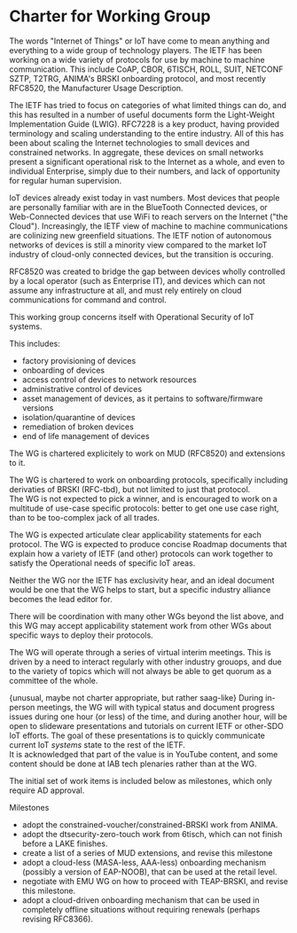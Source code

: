 # Charter for Working Group

The words "Internet of Things" or IoT have come to mean anything and
everything  to a wide group of technology players.  The IETF has been working
on a wide variety of protocols for use by machine to machine communication.
This include CoAP, CBOR, 6TISCH, ROLL, SUIT, NETCONF SZTP, T2TRG, ANIMA's BRSKI onboarding
protocol, and most recently RFC8520, the Manufacturer Usage Description.

The IETF has tried to focus on categories of what limited things can do, and
this has resulted in a number of useful documents form the Light-Weight
Implementation Guide (LWIG).  RFC7228 is a key product, having provided
terminology and scaling understanding to the entire industry.
All of this has been about scaling the Internet technologies to small devices
and constrained networks.  In aggregate, these devices on small networks
present a significant operational risk to the Internet as a whole, and
even to individual Enterprise, simply due to their numbers, and lack of
opportunity for regular human supervision.

IoT devices already exist today in vast numbers.  Most devices that
people are personally familiar with are in the BlueTooth Connected devices,
or Web-Connected devices that use WiFi to reach servers on the Internet ("the Cloud").
Increasingly, the IETF view of machine to machine communications are colinizing
new greenfield situations.  The IETF notion of autonomous networks of devices
is still a minority view compared to the market IoT industry of cloud-only
connected devices, but the transition is occuring.

RFC8520 was created to bridge the gap between devices wholly controlled by
a local operator (such as Enterprise IT), and devices which can not assume
any infrastructure at all, and must rely entirely on cloud communications for
command and control.

This working group concerns itself with Operational Security of IoT systems.

This includes:
  * factory provisioning of devices
  * onboarding of devices
  * access control of devices to network resources
  * administrative control of devices
  * asset management of devices, as it pertains to software/firmware versions
  * isolation/quarantine of devices
  * remediation of broken devices
  * end of life management of devices

The WG is chartered explicitely to work on MUD (RFC8520) and extensions to
it.

The WG is chartered to work on onboarding protocols, specifically including
derivaties of BRSKI (RFC-tbd), but not limited to just that protocol.  
The WG is not expected to pick a winner, and is encouraged to work on a
multitude of use-case specific protocols: better to get one use case right,
than to be too-complex jack of all trades.

The WG is expected articulate clear applicability statements for each
protocol.  The WG is expected to produce concise Roadmap documents that
explain how a variety of IETF (and other) protocols can work together to
satisfy the Operational needs of specific IoT areas.

Neither the WG nor the IETF has exclusivity hear, and an ideal document would
be one that the WG helps to start, but a specific industry alliance becomes
the lead editor for.

There will be coordination with many other WGs beyond the list above, and
this WG may accept applicability statement work from other WGs about specific
ways to deploy their protocols.

The WG will operate through a series of virtual interim meetings. This is
driven by a need to interact regularly with other industry grouops, and
due to the variety of topics which will not always be able to get quorum as a
committee of the whole.

{unusual, maybe not charter appropriate, but rather saag-like}
During in-person meetings, the WG will with typical status and document
progress issues during one hour (or less) of the time, and during another
hour, will be open to slideware presentations and tutorials on current
IETF or other-SDO IoT efforts.  The goal of these presentations is to quickly
communicate current IoT *systems* state to the rest of the IETF.  
It is acknowledged that part of the value is in YouTube content, and some
content should be done at IAB tech plenaries rather than at the WG.

The initial set of work items is included below as milestones, which
only require AD approval.

Milestones

* adopt the constrained-voucher/constrained-BRSKI work from ANIMA.
* adopt the dtsecurity-zero-touch work from 6tisch, which can not finish before a LAKE finishes.
* create a list of a series of MUD extensions, and revise this milestone
* adopt a cloud-less (MASA-less, AAA-less) onboarding mechanism (possibly a version of EAP-NOOB), that can be used at the retail level.
* negotiate with EMU WG on how to proceed with TEAP-BRSKI, and revise this milestone.
* adopt a cloud-driven onboarding mechanism that can be used in completely
  offline situations without requiring renewals (perhaps revising RFC8366).

